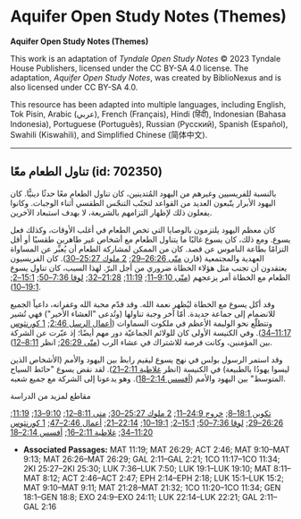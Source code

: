 # Aquifer Open Study Notes (Themes)

**Aquifer Open Study Notes (Themes)**

This work is an adaptation of *Tyndale Open Study Notes* © 2023 Tyndale House Publishers, licensed under the CC BY\-SA 4\.0 license. The adaptation, *Aquifer Open Study Notes*, was created by BiblioNexus and is also licensed under CC BY\-SA 4\.0\.

This resource has been adapted into multiple languages, including English, Tok Pisin, Arabic (عربي), French (Français), Hindi (हिंदी), Indonesian (Bahasa Indonesia), Portuguese (Português), Russian (Русский), Spanish (Español), Swahili (Kiswahili), and Simplified Chinese (简体中文).



--------------------------------

## تناول الطعام معًا (id: 702350)

بالنسبة للفريسيين وغيرهم من اليهود المُتدينين، كان تناول الطعام معًا حدثًا دينيًّا. كان اليهود الأبرار يتّبعون العديد من القواعد لتجنّب التنجّس الطقسي أثناء الوجبات. وكانوا يفعلون ذلك لإظهار التزامهم بالشريعة، لا بهدف استبعاد الآخرين.

كان معظم اليهود يلتزمون بالوصايا التي تخص الطعام في أغلب الأوقات، وكذلك فعل يسوع. ومع ذلك، كان يسوع غالبًا ما يتناول الطعام مع أشخاص غير طاهرين طقسيًا أو أقل التزامًا بطاعة الناموس عن قصد. كان من الممكن لمشاركة الطعام أن يُعبِّر عن المساواة العهدية والمجتمعية (قارن [متّى 26:26–29](https://ref.ly/Matt26:26-Matt26:29); [2 ملوك 25:27–30](https://ref.ly/2Kgs25:27-2Kgs25:30)). كان الفريسيون يعتقدون أن تجنب مثل هؤلاء الخطاة ضروري من أجل البرّ. لهذا السبب، كان تناول يسوع الطعام مع الخطاة أمر يزعجهم ([متّى 9:10–11](https://ref.ly/Matt9:10-Matt9:11); [11:19](https://ref.ly/Matt11:19); [21:28–32](https://ref.ly/Matt21:28-Matt21:32); [لوقا 7:36–50](https://ref.ly/Luke7:36-Luke7:50); [15:1–2](https://ref.ly/Luke15:1-Luke15:2); [19:1–10](https://ref.ly/Luke19:1-Luke19:10)).

وقد أكل يسوع مع الخطاة ليُظهر نعمة الله. وقد قدّم محبة الله وغفرانه، داعياً الجميع للانضمام إلى جماعة جديدة. أمّا آخر وجبة تناولها (وتُدعى "العشاء الأخير") فهي تُشير وتتطلّع نحو الوليمة الأعظم في ملكوت السماوات ([أعمال الرسل 2:46](https://ref.ly/Acts2:46); [1 كورنثوس 11:17–34](https://ref.ly/1Cor11:17-1Cor11:34)). وفي الكنيسة الأولى كان للولائم الجماعيّة دور مهم أيضًا؛ إذ عبّرت عن الشركة بين المؤمنين، وكانت فرصة للاشتراك في عشاء الرب ([متّى 26:29](https://ref.ly/Matt26:29); انظر [8:11–12](https://ref.ly/Matt8:11-Matt8:12)).

وقد استمر الرسول بولس في نهج يسوع ليقيم رابط بين اليهود والأمم (الأشخاص الذين ليسوا يهودُا بالطبيعة) في الكنيسة (انظر [غلاطية 2:11–21](https://ref.ly/Gal2:11-Gal2:21)). لقد نقض يسوع "حائط السياح المتوسط" بين اليهود والأمم ([أفسس 2:14–18](https://ref.ly/Eph2:14-Eph2:18)). وهو يدعونا إلى الشركة مع جميع شعبه.

مقاطع لمزيد من الدراسة

[تكوين 18:1–8](https://ref.ly/Gen18:1-Gen18:8); [خروج 24:9–11](https://ref.ly/Exod24:9-Exod24:11); [2 ملوك 25:27–30](https://ref.ly/2Kgs25:27-2Kgs25:30); [متى 8:11–12](https://ref.ly/Matt8:11-Matt8:12); [9:10–13](https://ref.ly/Matt9:10-Matt9:13); [11:19](https://ref.ly/Matt11:19); [26:26–29](https://ref.ly/Matt26:26-Matt26:29); [لوقا 7:36–50](https://ref.ly/Luke7:36-Luke7:50); [15:1–2](https://ref.ly/Luke15:1-Luke15:2); [19:1–10](https://ref.ly/Luke19:1-Luke19:10); [22:14–21](https://ref.ly/Luke22:14-Luke22:21); [أعمال 2:46–47](https://ref.ly/Acts2:46-Acts2:47); [1 كورنثوس 11:20–34](https://ref.ly/1Cor11:20-1Cor11:34); [غلاطية 2:11–16](https://ref.ly/Gal2:11-Gal2:16); [أفسس 2:14–18](https://ref.ly/Eph2:14-Eph2:18)

* **Associated Passages:** MAT 11:19; MAT 26:29; ACT 2:46; MAT 9:10–MAT 9:13; MAT 26:26–MAT 26:29; GAL 2:11–GAL 2:21; 1CO 11:17–1CO 11:34; 2KI 25:27–2KI 25:30; LUK 7:36–LUK 7:50; LUK 19:1–LUK 19:10; MAT 8:11–MAT 8:12; ACT 2:46–ACT 2:47; EPH 2:14–EPH 2:18; LUK 15:1–LUK 15:2; MAT 9:10–MAT 9:11; MAT 21:28–MAT 21:32; 1CO 11:20–1CO 11:34; GEN 18:1–GEN 18:8; EXO 24:9–EXO 24:11; LUK 22:14–LUK 22:21; GAL 2:11–GAL 2:16

